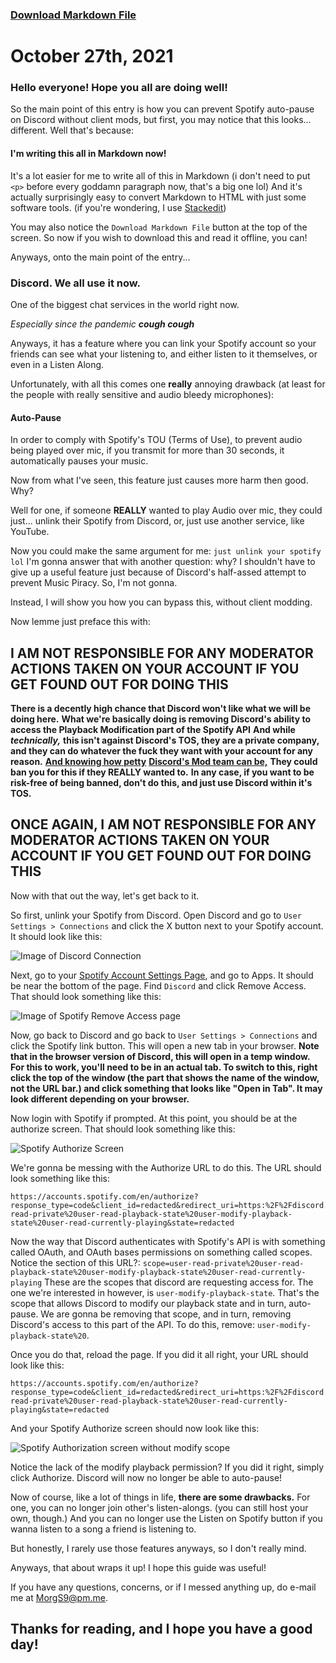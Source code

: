 
### [Download Markdown File](https://morgs9.xyz/journal/2021-10-27/ENTRY.md)

# October 27th, 2021

### Hello everyone! Hope you all are doing well!

So the main point of this entry is how you can prevent Spotify auto-pause on Discord without client mods,
but first, you may notice that this looks... different.
Well that's because:

#### I'm writing this all in Markdown now!
It's a lot easier for me to write all of this in Markdown (i don't need to put ``<p>`` before every goddamn paragraph now, that's a big one lol)
And it's actually surprisingly easy to convert Markdown to HTML with just some software tools. (if you're wondering, I use [Stackedit](https://stackedit.io))

You may also notice the `Download Markdown File` button at the top of the screen. So now if you wish to download this and read it offline, you can!


Anyways, onto the main point of the entry...


### Discord. We all use it now.
One of the biggest chat services in the world right now.

*Especially since the pandemic* ***cough cough***

Anyways, it has a feature where you can link your Spotify account so your friends can see what your listening to, and either listen to it themselves, or even in a Listen Along.

Unfortunately, with all this comes one **really** annoying drawback (at least for the people with really sensitive and audio bleedy microphones):

#### Auto-Pause

In order to comply with Spotify's TOU (Terms of Use), to prevent audio being played over mic, if you transmit for more than 30 seconds, it automatically pauses your music.

Now from what I've seen, this feature just causes more harm then good. Why?

Well for one, if someone **REALLY** wanted to play Audio over mic, they could just... unlink their Spotify from Discord, or, just use another service, like YouTube.

Now you could make the same argument for me: `just unlink your spotify lol`
I'm gonna answer that with another question: why?
I shouldn't have to give up a useful feature just because of Discord's half-assed attempt to prevent Music Piracy.
So, I'm not gonna.

Instead, I will show you how you can bypass this, without client modding.

Now lemme just preface this with:

## **I AM NOT RESPONSIBLE FOR ANY MODERATOR ACTIONS TAKEN ON YOUR ACCOUNT IF YOU GET FOUND OUT FOR DOING THIS**
**There is a decently high chance that Discord won't like what we will be doing here.**
**What we're basically doing is removing Discord's ability to access the Playback Modification part of the Spotify API**
**And while** ***technically,*** **this isn't against Discord's TOS, they are a private company, and they can do whatever the fuck they want with your account for any reason.** [**And knowing how petty**](https://www.reddit.com/r/internetdrama/comments/9tdnl9/discord_drama_uallthefoxes_now_from_the_trust_and/) [**Discord's Mod team can be,**](https://youtu.be/UGJhITr7190) **They could ban you for this if they REALLY wanted to.**
**In any case, if you want to be risk-free of being banned, don't do this, and just use Discord within it's TOS.**
## **ONCE AGAIN, I AM NOT RESPONSIBLE FOR ANY MODERATOR ACTIONS TAKEN ON YOUR ACCOUNT IF YOU GET FOUND OUT FOR DOING THIS**

Now with that out the way, let's get back to it.

So first, unlink your Spotify from Discord.
Open Discord and go to `User Settings > Connections`
and click the X button next to your Spotify account. It should look like this:

![Image of Discord Connection](https://morgs9.xyz/journal/2021-10-27/images/1.png)

Next, go to your [Spotify Account Settings Page](https://account.spotify.com), and go to Apps. It should be near the bottom of the page. Find `Discord` and click Remove Access. That should look something like this:

![Image of Spotify Remove Access page](https;//morgs9.xyz/journal/2021-10-27/images/2.png)

Now, go back to Discord and go back to `User Settings > Connections` and click the Spotify link button. This will open a new tab in your browser.
**Note that in the browser version of Discord, this will open in a temp window. For this to work, you'll need to be in an actual tab. To switch to this, right click the top of the window (the part that shows the name of the window, not the URL bar.) and click something that looks like "Open in Tab". It may look different depending on your browser.**

Now login with Spotify if prompted. At this point, you should be at the authorize screen. That should look something like this:

![Spotify Authorize Screen](https://morgs9.xyz/2021-10-27/images/3.png)

We're gonna be messing with the Authorize URL to do this.
The URL should look something like this:
```
https://accounts.spotify.com/en/authorize?response_type=code&client_id=redacted&redirect_uri=https:%2F%2Fdiscord.com%2Fapi%2Fconnections%2Fspotify%2Fcallback&scope=user-read-private%20user-read-playback-state%20user-modify-playback-state%20user-read-currently-playing&state=redacted
```
Now the way that Discord authenticates with Spotify's API is with something called OAuth, and OAuth bases permissions on something called scopes. 
Notice the section of this URL?: `scope=user-read-private%20user-read-playback-state%20user-modify-playback-state%20user-read-currently-playing`
These are the scopes that discord are requesting access for.
The one we're interested in however, is `user-modify-playback-state`. That's the scope that allows Discord to modify our playback state and in turn, auto-pause.
We are gonna be removing that scope, and in turn, removing Discord's access to this part of the API. To do this, remove: `user-modify-playback-state%20`. 

Once you do that, reload the page. If you did it all right, your URL should look like this:

```
https://accounts.spotify.com/en/authorize?response_type=code&client_id=redacted&redirect_uri=https:%2F%2Fdiscord.com%2Fapi%2Fconnections%2Fspotify%2Fcallback&scope=user-read-private%20user-read-playback-state%20user-read-currently-playing&state=redacted
```
And your Spotify Authorize screen should now look like this:

![Spotify Authorization screen without modify scope](https://morgs9.xyz/2021-10-27/images/4.png)

Notice the lack of the modify playback permission?
If you did it right, simply click Authorize.
Discord will now no longer be able to auto-pause!

Now of course, like a lot of things in life, **there are some drawbacks.**
For one, you can no longer join other's listen-alongs. (you can still host your own, though.)
And you can no longer use the Listen on Spotify button if you wanna listen to a song a friend is listening to.

But honestly, I rarely use those features anyways, so I don't really mind.

Anyways, that about wraps it up! I hope this guide was useful!

If you have any questions, concerns, or if I messed anything up, do e-mail me at [MorgS9@pm.me](mailto:MorgS9@pm.me).

## Thanks for reading, and I hope you have a good day!